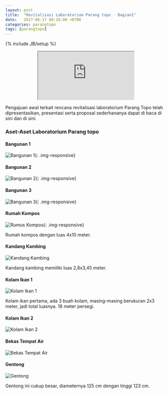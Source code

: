 ```yaml
---
layout: post
title:  "Revitalisasi Laboratorium Parang topo - Bagian1"
date:   2017-06-17 00:26:00 +0700
categories: parangtopo
tags: [parangtopo]
---
```


{% include JB/setup %}

<center>
<div class="embed-responsive embed-responsive-16by9">
<iframe class="embed-responsive-item"  src="https://www.google.com/maps/d/u/0/embed?mid=1LGC5hSEcFkBQNSsSldIGlViHgv8"></iframe>
</div>
</center>

Pengajuan awal terkait rencana revitalisasi laboratorium Parang Topo telah
dipresentasikan, presentasi serta proposal sederhananya dapat di baca di sini
dan di sini.

### Aset-Aset Laboratorium Parang topo


#### Bangunan 1
![Bangunan 1](/assets/images/laboratorium_parang_topo/kondisi_awal/20170125_171343.jpg "Bangunan 1"){: .img-responsive}

<!--more-->

#### Bangunan 2
![Bangunan 2](/assets/images/laboratorium_parang_topo/kondisi_awal/20170125_171044.jpg "Bangunan 2"){: .img-responsive}

#### Bangunan 3
![Bangunan 3](/assets/images/laboratorium_parang_topo/kondisi_awal/20170125_171044.jpg "20170606_133833.jpg"){: .img-responsive}

#### Rumah Kompos

![Rumus Kompos](/assets/images/laboratorium_parang_topo/kondisi_awal/20170606_131824.jpg "Rumah Kompos"){: .img-responsive}


Rumah kompos dengan luas 4x10 meter.

#### Kandang Kambing

![Kandang Kambing](/assets/images/laboratorium_parang_topo/kondisi_awal/20170607_165013.jpg "Kandang Kambing")

Kandang kambing memiliki luas 2,8x3,45 meter.

#### Kolam Ikan 1

![Kolam Ikan 1](/assets/images/laboratorium_parang_topo/kondisi_awal/20170607_165645.jpg "Kolam Ikan 1")

Kolam ikan pertama, ada 3 buah kolam, masing-masing berukuran 2x3 meter, jadi total luasnya.
18 meter persegi.

#### Kolam Ikan 2

![Kolam Ikan 2](/assets/images/laboratorium_parang_topo/kondisi_awal/20170607_170347.jpg "Kolam Ikan 2")

#### Bekas Tempat Air

![Bekas Tempat Air](/assets/images/laboratorium_parang_topo/kondisi_awal/20170607_170434.jpg "Bekas Tempat Air")

#### Gentong

![Gentong](/assets/images/laboratorium_parang_topo/kondisi_awal/20170606_132605.jpg "Gentong")

Gentong ini cukup besar, diameternya 125 cm dengan tinggi 123 cm.
